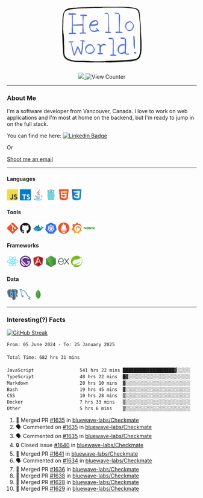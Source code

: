 <div align="center">
    <img src="./img/hello_world.webp" height="200px" width="">
    <div>
        <a href="https://www.linkedin.com/in/ajhollid">
            <img src="https://img.shields.io/badge/LinkedIn-blue"/>
        </a>
        <img src="https://komarev.com/ghpvc/?username=ajhollid&color=yellow" alt="View Counter">
    </div>
</div>

---

### About Me

I'm a software developer from Vancouver, Canada. I love to work on web applications and I'm most at home on the backend, but I'm ready to jump in on the full stack.

You can find me here: [![Linkedin Badge](https://img.shields.io/badge/-ajhollid-blue?style=flat&logo=Linkedin&logoColor=white)](https://www.linkedin.com/in/ajhollid)

Or

[Shoot me an email](mailto:ajhollid@gmail.com)

---

#### Languages

<div>
    <img src="./img/devicons/javascript-original.svg" width=30 height=30 alt="JavaScript">
    <img src="/img/devicons/typescript-original.svg" width=30 height=30 alt="TypeScript">
    <img src="./img/devicons/java-original.svg" width=30 height=30 alt="Java">
    <img src="./img/devicons/go-original.svg" width=30 height=30 alt="Golang">
    <img src="./img/devicons/html5-original.svg" width=30 height=30 alt="HTML 5">
    <img src="./img/devicons/css3-original.svg" width=30 height=30 alt="CSS 3">
</div>

#### Tools

<div>
    <img src="./img/devicons/git-original.svg" width=30 height=30 alt="Git">
    <img src="./img/devicons/github-original.svg" width=30 height=30 alt="Github">
    <img src="./img/devicons/docker-original.svg" width=30 
    height=30 alt="Docker">
    <img src="./img/devicons/kubernetes-original.svg" width=30 height=30 alt="K8">
    <img src="./img/devicons/prometheus-original.svg" width=30 height=30 alt="Prometheus">
    <img src="./img/devicons/grafana-original.svg" width=30 height=30 alt="Grafana">
    <img src="./img/devicons/nginx-original.svg" width=30 height=30 alt="Nginx">
</div>

#### Frameworks

<div>
    <img src="./img/devicons/react-original.svg" width=30 height=30 alt="React">
    <img src="./img/devicons/gatsby-original.svg" width=30 height=30 alt="Gatsby">
    <img src="./img/devicons/angularjs-original.svg" width=30 height=30 alt="AngularJS">
    <img src="./img/devicons/nodejs-original.svg" width=30 height=30 alt="NodeJS">
    <img src="./img/devicons/express-original.svg" width=30 height=30 alt="Express">
    <img src="./img/devicons/spring-original.svg" width=30 height=30 alt="Spring">
</div>

#### Data

<div>
    <img src="./img/devicons/postgresql-original.svg" width=30 height=30 alt="Postgresql">
    <img src="./img/devicons/mysql-original.svg" width=30 height=30 alt="Mysql">
    <img src="./img/devicons/mongodb-original.svg" width=30 height=30 alt="MongoDB">
</div>

---

### Interesting(?) Facts

[![GitHub Streak](http://github-readme-streak-stats.herokuapp.com?user=ajhollid)](https://git.io/streak-stats)

 <!--START_SECTION:waka-->

```txt
From: 05 June 2024 - To: 25 January 2025

Total Time: 682 hrs 31 mins

JavaScript                 541 hrs 22 mins ███████████████████▓░░░░░   78.73 %
TypeScript                 48 hrs 22 mins  █▓░░░░░░░░░░░░░░░░░░░░░░░   07.03 %
Markdown                   20 hrs 10 mins  ▓░░░░░░░░░░░░░░░░░░░░░░░░   02.93 %
Bash                       19 hrs 45 mins  ▓░░░░░░░░░░░░░░░░░░░░░░░░   02.87 %
CSS                        10 hrs 28 mins  ▒░░░░░░░░░░░░░░░░░░░░░░░░   01.52 %
Docker                     7 hrs 33 mins   ▒░░░░░░░░░░░░░░░░░░░░░░░░   01.10 %
Other                      5 hrs 6 mins    ▒░░░░░░░░░░░░░░░░░░░░░░░░   00.74 %
```

<!--END_SECTION:waka-->


<!--START_SECTION:activity-->
1. 🎉 Merged PR [#1635](https://github.com/bluewave-labs/Checkmate/pull/1635) in [bluewave-labs/Checkmate](https://github.com/bluewave-labs/Checkmate)
2. 🗣 Commented on [#1635](https://github.com/bluewave-labs/Checkmate/pull/1635#issuecomment-2616007430) in [bluewave-labs/Checkmate](https://github.com/bluewave-labs/Checkmate)
3. 🗣 Commented on [#1635](https://github.com/bluewave-labs/Checkmate/pull/1635#issuecomment-2614930764) in [bluewave-labs/Checkmate](https://github.com/bluewave-labs/Checkmate)
4. 🔒 Closed issue [#1640](https://github.com/bluewave-labs/Checkmate/issues/1640) in [bluewave-labs/Checkmate](https://github.com/bluewave-labs/Checkmate)
5. 🎉 Merged PR [#1641](https://github.com/bluewave-labs/Checkmate/pull/1641) in [bluewave-labs/Checkmate](https://github.com/bluewave-labs/Checkmate)
6. 🗣 Commented on [#1634](https://github.com/bluewave-labs/Checkmate/pull/1634#issuecomment-2614785891) in [bluewave-labs/Checkmate](https://github.com/bluewave-labs/Checkmate)
7. 🎉 Merged PR [#1636](https://github.com/bluewave-labs/Checkmate/pull/1636) in [bluewave-labs/Checkmate](https://github.com/bluewave-labs/Checkmate)
8. 🎉 Merged PR [#1638](https://github.com/bluewave-labs/Checkmate/pull/1638) in [bluewave-labs/Checkmate](https://github.com/bluewave-labs/Checkmate)
9. 🎉 Merged PR [#1628](https://github.com/bluewave-labs/Checkmate/pull/1628) in [bluewave-labs/Checkmate](https://github.com/bluewave-labs/Checkmate)
10. 🎉 Merged PR [#1629](https://github.com/bluewave-labs/Checkmate/pull/1629) in [bluewave-labs/Checkmate](https://github.com/bluewave-labs/Checkmate)
<!--END_SECTION:activity-->
